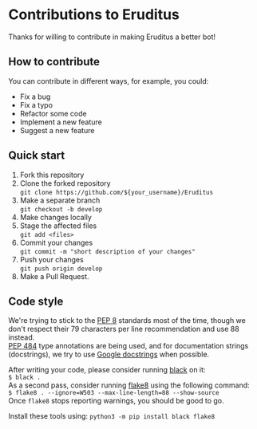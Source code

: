 # Contributions to Eruditus
Thanks for willing to contribute in making Eruditus a better bot!

## How to contribute
You can contribute in different ways, for example, you could:
- Fix a bug
- Fix a typo
- Refactor some code
- Implement a new feature
- Suggest a new feature

## Quick start
1. Fork this repository
2. Clone the forked repository  
`git clone https://github.com/${your_username}/Eruditus`
3. Make a separate branch  
`git checkout -b develop`
4. Make changes locally
5. Stage the affected files  
`git add <files>`
6. Commit your changes  
`git commit -m "short description of your changes"`
7. Push your changes  
`git push origin develop`
8. Make a Pull Request.

## Code style
We're trying to stick to the [PEP 8](https://pep8.org/) standards most of the time, though we don't respect their 79 characters per line recommendation and use 88 instead.  
[PEP 484](https://www.python.org/dev/peps/pep-0484/) type annotations are being used, and for documentation strings (docstrings), we try to use [Google docstrings](https://sphinxcontrib-napoleon.readthedocs.io/en/latest/example_google.html) when possible.  

After writing your code, please consider running [black](https://github.com/psf/black) on it:  
`$ black .`  
As a second pass, consider running [flake8](https://github.com/PyCQA/flake8) using the following command:  
`$ flake8 . --ignore=W503 --max-line-length=88 --show-source`  
Once `flake8` stops reporting warnings, you should be good to go.

Install these tools using: `python3 -m pip install black flake8`
